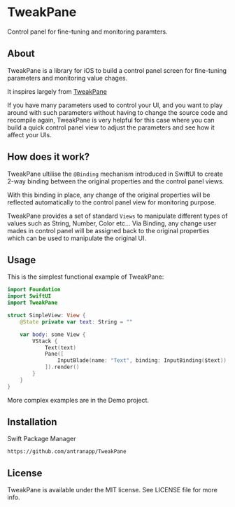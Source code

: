 # TweakPane

Control panel for fine-tuning and monitoring paramters.

## About

TweakPane is a library for iOS to build a control panel screen for fine-tuning parameters and monitoring value chages.

It inspires largely from [TweakPane](https://cocopon.github.io/tweakpane/)

If you have many parameters used to control your UI, and you want to play around with such parameters without having to change the source code and recompile again, TweakPane is very helpful for this case where you can build a quick control panel view to adjust the parameters and see how it affect your UIs.

## How does it work?

TweakPane ultilise the `@Binding` mechanism introduced in SwiftUI to create 2-way binding between the original properties and the control panel views. 

With this binding in place, any change of the original properties will be reflected automatically to the control panel view for monitoring purpose. 

TweakPane provides a set of standard `Views` to manipulate different types of values such as String, Number, Color etc... Via Binding, any change user mades in control panel will be assigned back to the original properties which can be used to manipulate the original UI.

## Usage

This is the simplest functional example of TweakPane:

```swift
import Foundation
import SwiftUI
import TweakPane

struct SimpleView: View {
    @State private var text: String = ""

    var body: some View {
        VStack {
            Text(text)
            Pane([
                InputBlade(name: "Text", binding: InputBinding($text))
            ]).render()
        }
    }
}
```

More complex examples are in the Demo project.

 
## Installation

Swift Package Manager

```
https://github.com/antranapp/TweakPane
```

## License

TweakPane is available under the MIT license. See LICENSE file for more info.
